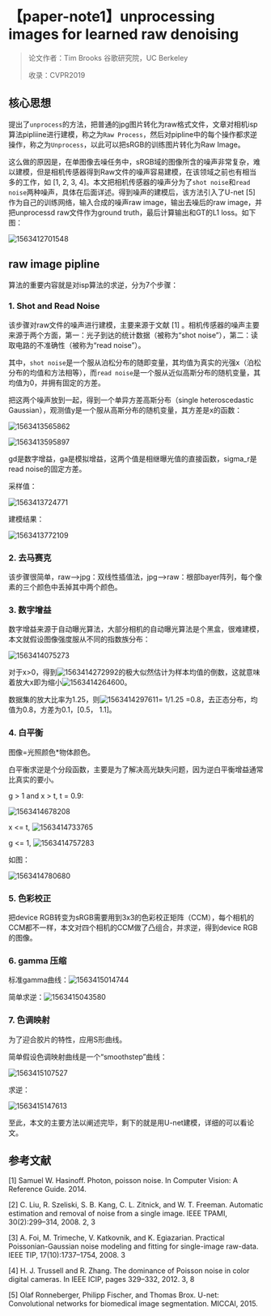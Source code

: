 # 【paper-note1】unprocessing images for learned raw denoising

> 论文作者：Tim Brooks 谷歌研究院，UC Berkeley
>
> 收录：CVPR2019

## 核心思想

提出了`unprocess`的方法，把普通的jpg图片转化为raw格式文件，文章对相机isp算法pipliine进行建模，称之为`Raw Process`，然后对pipline中的每个操作都求逆操作，称之为`Unprocess`，以此可以把sRGB的训练图片转化为Raw Image。

这么做的原因是，在单图像去噪任务中，sRGB域的图像所含的噪声非常复杂，难以建模，但是相机传感器得到Raw文件的噪声容易建模，在该领域之前也有相当多的工作，如 [1, 2, 3, 4]。本文把相机传感器的噪声分为了`shot noise`和`read noise`两种噪声，具体在后面详述。得到噪声的建模后，该方法引入了U-net [5] 作为自己的训练网络，输入合成的噪声raw image，输出去噪后的raw image，并把unprocessd raw文件作为ground truth，最后计算输出和GT的L1 loss。如下图：

![1563412701548](D:\workspaces\paper-note\assets\C%5CUsers%5Csayhi%5CAppData%5CRoaming%5CTypora%5Ctypora-user-images%5C1563412701548.png)

## raw image pipline

算法的重要内容就是对isp算法的求逆，分为7个步骤：

### 1. Shot and Read Noise

该步骤对raw文件的噪声进行建模，主要来源于文献 [1] 。相机传感器的噪声主要来源于两个方面，第一：光子到达的统计数据（被称为“shot noise”），第二：读取电路的不准确性（被称为“read noise”）。

其中，`shot noise`是一个服从泊松分布的随即变量，其均值为真实的光强x（泊松分布的均值和方法相等），而`read noise`是一个服从近似高斯分布的随机变量，其均值为0，并拥有固定的方差。

把这两个噪声放到一起，得到一个单异方差高斯分布（single heteroscedastic Gaussian），观测值y是一个服从高斯分布的随机变量，其方差是x的函数：

![1563413565862](D:\workspaces\paper-note\assets\C%5CUsers%5Csayhi%5CAppData%5CRoaming%5CTypora%5Ctypora-user-images%5C1563413565862.png)

![1563413595897](D:\workspaces\paper-note\assets\C%5CUsers%5Csayhi%5CAppData%5CRoaming%5CTypora%5Ctypora-user-images%5C1563413595897.png)

gd是数字增益，ga是模拟增益，这两个值是相继曝光值的直接函数，sigma_r是read noise的固定方差。

采样值：

![1563413724771](D:\workspaces\paper-note\assets\C%5CUsers%5Csayhi%5CAppData%5CRoaming%5CTypora%5Ctypora-user-images%5C1563413724771.png)

建模结果：

![1563413772109](D:\workspaces\paper-note\assets\C%5CUsers%5Csayhi%5CAppData%5CRoaming%5CTypora%5Ctypora-user-images%5C1563413772109.png)

### 2. 去马赛克

该步骤很简单，raw—>jpg：双线性插值法，jpg—>raw：根部bayer阵列，每个像素的三个颜色中丢掉其中两个颜色。

### 3. 数字增益

数字增益来源于自动曝光算法，大部分相机的自动曝光算法是个黑盒，很难建模，本文就假设图像强度服从不同的指数族分布：

![1563414075273](D:\workspaces\paper-note\assets\C%5CUsers%5Csayhi%5CAppData%5CRoaming%5CTypora%5Ctypora-user-images%5C1563414075273.png)

对于x>0，得到![1563414272992](D:\workspaces\paper-note\assets\C%5CUsers%5Csayhi%5CAppData%5CRoaming%5CTypora%5Ctypora-user-images%5C1563414272992.png)的极大似然估计为样本均值的倒数，这就意味着放大x即为缩小![1563414264600](C:\Users\sayhi\AppData\Roaming\Typora\typora-user-images\1563414264600.png)。

数据集的放大比率为1.25，则![1563414297611](D:\workspaces\paper-note\assets\C%5CUsers%5Csayhi%5CAppData%5CRoaming%5CTypora%5Ctypora-user-images%5C1563414297611.png)= 1/1.25 =0.8，去正态分布，均值为0.8，方差为0.1，[0.5， 1.1]。

### 4. 白平衡

图像=光照颜色*物体颜色。

白平衡求逆是个分段函数，主要是为了解决高光缺失问题，因为逆白平衡增益通常比真实的要小。

g > 1 and x > t, t = 0.9: 

![1563414678208](D:\workspaces\paper-note\assets\C%5CUsers%5Csayhi%5CAppData%5CRoaming%5CTypora%5Ctypora-user-images%5C1563414678208.png)

x <= t, ![1563414733765](D:\workspaces\paper-note\assets\C%5CUsers%5Csayhi%5CAppData%5CRoaming%5CTypora%5Ctypora-user-images%5C1563414733765.png)

g <= 1, ![1563414757283](D:\workspaces\paper-note\assets\C%5CUsers%5Csayhi%5CAppData%5CRoaming%5CTypora%5Ctypora-user-images%5C1563414757283.png)

如图：

![1563414780680](D:\workspaces\paper-note\assets\C%5CUsers%5Csayhi%5CAppData%5CRoaming%5CTypora%5Ctypora-user-images%5C1563414780680.png)

### 5. 色彩校正

把device RGB转变为sRGB需要用到3x3的色彩校正矩阵（CCM），每个相机的CCM都不一样，本文对四个相机的CCM做了凸组合，并求逆，得到device RGB的图像。

### 6. gamma 压缩

标准gamma曲线：![1563415014744](D:\workspaces\paper-note\assets\C%5CUsers%5Csayhi%5CAppData%5CRoaming%5CTypora%5Ctypora-user-images%5C1563415014744.png)

简单求逆：![1563415043580](D:\workspaces\paper-note\assets\C%5CUsers%5Csayhi%5CAppData%5CRoaming%5CTypora%5Ctypora-user-images%5C1563415043580.png)

### 7. 色调映射

为了迎合胶片的特性，应用S形曲线。

简单假设色调映射曲线是一个“smoothstep”曲线：

![1563415107527](D:\workspaces\paper-note\assets\C%5CUsers%5Csayhi%5CAppData%5CRoaming%5CTypora%5Ctypora-user-images%5C1563415107527.png)

求逆：

![1563415147613](D:\workspaces\paper-note\assets\C%5CUsers%5Csayhi%5CAppData%5CRoaming%5CTypora%5Ctypora-user-images%5C1563415147613.png)

至此，本文的主要方法以阐述完毕，剩下的就是用U-net建模，详细的可以看论文。

## 参考文献

[1] Samuel W. Hasinoff. Photon, poisson noise. In Computer Vision: A Reference Guide. 2014.

[2] C. Liu, R. Szeliski, S. B. Kang, C. L. Zitnick, and W. T. Freeman. Automatic estimation and removal of noise from a single image. IEEE TPAMI, 30(2):299–314, 2008. 2, 3

[3] A. Foi, M. Trimeche, V. Katkovnik, and K. Egiazarian. Practical Poissonian-Gaussian noise modeling and fitting for single-image raw-data. IEEE TIP, 17(10):1737–1754, 2008. 3

[4]  H. J. Trussell and R. Zhang. The dominance of Poisson noise in color digital cameras. In IEEE ICIP, pages 329–332, 2012. 3, 8

[5] Olaf Ronneberger, Philipp Fischer, and Thomas Brox. U-net: Convolutional networks for biomedical image segmentation. MICCAI, 2015.